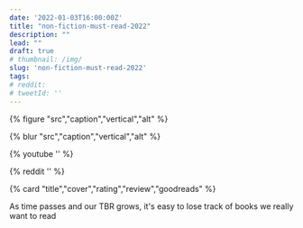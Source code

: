 ```yaml
---
date: '2022-01-03T16:00:00Z'
title: "non-fiction-must-read-2022"
description: ""
lead: ""
draft: true
# thumbnail: /img/
slug: 'non-fiction-must-read-2022'
tags:
# reddit: 
# tweetId: ''
---
```


{% figure "src","caption","vertical","alt" %}

{% blur "src","caption","vertical","alt" %}

{% youtube '' %}

{% reddit '' %}

<div class="cards">
{% card "title","cover","rating","review","goodreads" %}
</div>

As time passes and our TBR grows, it's easy to lose track of books we really want to read
